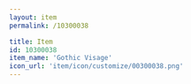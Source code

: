 ```yaml
---
layout: item
permalink: /10300038

title: Item
id: 10300038
item_name: 'Gothic Visage'
icon_url: 'item/icon/customize/00300038.png'
---
```

